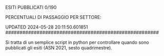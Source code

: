 ESITI PUBBLICATI 0/190 

PERCENTUALI DI PASSAGGIO PER SETTORE:

UPDATED 2024-05-28 20:11:50.601851
###################################################### 

Si tratta di un semplice script in python per controllare quando sono pubblicati gli esiti (ASN 2021, sesto quadrimestre).

